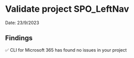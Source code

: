 # Validate project SPO_LeftNav

Date: 23/9/2023

## Findings

✅ CLI for Microsoft 365 has found no issues in your project